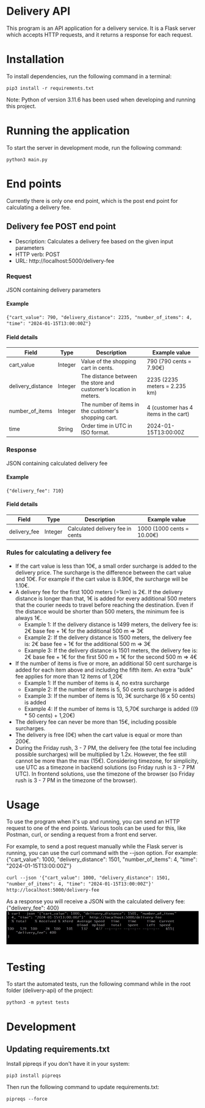 # Delivery API

This program is an API application for a delivery service.
It is a Flask server which accepts HTTP requests, and it returns a response for each request.

# Installation

To install dependencies, run the following command in a terminal:

```
pip3 install -r requirements.txt
```
Note: Python of version 3.11.6 has been used when developing and running this project.

# Running the application
To start the server in development mode, run the following command:
```
python3 main.py
```

# End points

Currently there is only one end point, which is the post end point for calculating a delivery fee.

## Delivery fee POST end point

- Description: Calculates a delivery fee based on the given input parameters
- HTTP verb: POST
- URL: http://localhost:5000/delivery-fee

### Request

JSON containing delivery parameters

#### Example

```
{"cart_value": 790, "delivery_distance": 2235, "number_of_items": 4, "time": "2024-01-15T13:00:00Z"}
```

#### Field details

| Field             | Type    | Description                                                       | Example value                        |
|-------------------|---------|-------------------------------------------------------------------|--------------------------------------|
| cart_value        | Integer | Value of the shopping cart in cents.                              | 790 (790 cents = 7.90€)              |
| delivery_distance | Integer | The distance between the store and customer’s location in meters. | 2235 (2235 meters = 2.235 km)        |
| number_of_items   | Integer | The number of items in the customer's shopping cart.              | 4 (customer has 4 items in the cart) |
| time              | String  | Order time in UTC in ISO format.                                  | 2024-01-15T13:00:00Z                 |

### Response

JSON containing calculated delivery fee

#### Example

```
{"delivery_fee": 710}
```

#### Field details

| Field        | Type    | Description                      | Example value              |
|--------------|---------|----------------------------------|----------------------------|
| delivery_fee | Integer | Calculated delivery fee in cents | 1000 (1000 cents = 10.00€) |

### Rules for calculating a delivery fee

- If the cart value is less than 10€, a small order surcharge is added to the delivery price. The surcharge is the difference between the cart value and 10€. For example if the cart value is 8.90€, the surcharge will be 1.10€.
- A delivery fee for the first 1000 meters (=1km) is 2€. If the delivery distance is longer than that, 1€ is added for every additional 500 meters that the courier needs to travel before reaching the destination. Even if the distance would be shorter than 500 meters, the minimum fee is always 1€.
    - Example 1: If the delivery distance is 1499 meters, the delivery fee is: 2€ base fee + 1€ for the additional 500 m => 3€
    - Example 2: If the delivery distance is 1500 meters, the delivery fee is: 2€ base fee + 1€ for the additional 500 m => 3€
    - Example 3: If the delivery distance is 1501 meters, the delivery fee is: 2€ base fee + 1€ for the first 500 m + 1€ for the second 500 m => 4€
- If the number of items is five or more, an additional 50 cent surcharge is added for each item above and including the fifth item. An extra "bulk" fee applies for more than 12 items of 1,20€
    - Example 1: If the number of items is 4, no extra surcharge
    - Example 2: If the number of items is 5, 50 cents surcharge is added
    - Example 3: If the number of items is 10, 3€ surcharge (6 x 50 cents) is added
    - Example 4: If the number of items is 13, 5,70€ surcharge is added ((9 * 50 cents) + 1,20€)
- The delivery fee can never be more than 15€, including possible surcharges.
- The delivery is free (0€) when the cart value is equal or more than 200€.
- During the Friday rush, 3 - 7 PM, the delivery fee (the total fee including possible surcharges) will be multiplied by 1.2x. However, the fee still cannot be more than the max (15€). Considering timezone, for simplicity, use UTC as a timezone in backend solutions (so Friday rush is 3 - 7 PM UTC). In frontend solutions, use the timezone of the browser (so Friday rush is 3 - 7 PM in the timezone of the browser).

# Usage

To use the program when it's up and running, you can send an HTTP request to one of the end points.
Various tools can be used for this, like Postman, curl, or sending a request from a front end server.

For example, to send a post request manually while the Flask server is running, you can use the curl command with the --json option. For example:
{"cart_value": 1000, "delivery_distance": 1501, "number_of_items": 4, "time": "2024-01-15T13:00:00Z"}
```
curl --json '{"cart_value": 1000, "delivery_distance": 1501, "number_of_items": 4, "time": "2024-01-15T13:00:00Z"}'  http://localhost:5000/delivery-fee
```
As a response you will receive a JSON with the calculated delivery fee:
{"delivery_fee": 400}
![](curl-example.jpg)

# Testing

To start the automated tests, run the following command while in the root folder (delivery-api) of the project:
```
python3 -m pytest tests
```

# Development

## Updating requirements.txt

Install pipreqs if you don't have it in your system:
```
pip3 install pipreqs
```
Then run the following command to update requirements.txt:
```
pipreqs --force
```